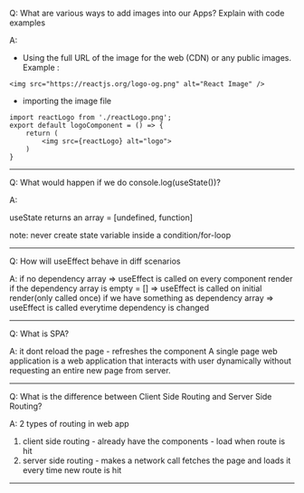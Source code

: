 Q: What are various ways to add images into our Apps? Explain with code examples

A:

- Using the full URL of the image for the web (CDN) or any public images. Example :
```
<img src="https://reactjs.org/logo-og.png" alt="React Image" />
```

- importing the image file
```
import reactLogo from './reactLogo.png';
export default logoComponent = () => {
    return (
        <img src={reactLogo} alt="logo">
    )
}
```

***

Q: What would happen if we do console.log(useState())?

A: 

useState returns an array = [undefined, function]

note: never create state variable inside a condition/for-loop

***

Q: How will useEffect behave in diff scenarios

A:
if no dependency array => useEffect is called on every component render
if the dependency array is empty = [] => useEffect is called on initial render(only called once)
if we have something as dependency array => useEffect is called everytime dependency is changed

***

Q: What is SPA?

A:
it dont reload the page - refreshes the component
A single page web application is a web application that interacts with user dynamically without 
requesting an entire new page from server.

***

Q: What is the difference between Client Side Routing and Server Side Routing?

A:
2 types of routing in web app
1. client side routing - already have the components - load when route is hit
2. server side routing - makes a network call fetches the page and loads it every time new route is hit

***